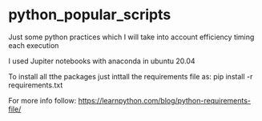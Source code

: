 # python_popular_scripts

Just some python practices which I will take into account efficiency timing each execution

I used Jupiter notebooks with anaconda in ubuntu 20.04

To install all tthe packages just inttall the requirements file as: pip install -r requirements.txt

For more info follow: https://learnpython.com/blog/python-requirements-file/
